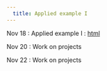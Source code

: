 ```yaml
---
  title: Applied example I   
---
```

  
Nov 18
: Applied example I
  : [html](https://jlacasa.github.io/stat705_fall2024/classes/day38_11182024)  

Nov 20
: Work on projects

Nov 22
: Work on projects

